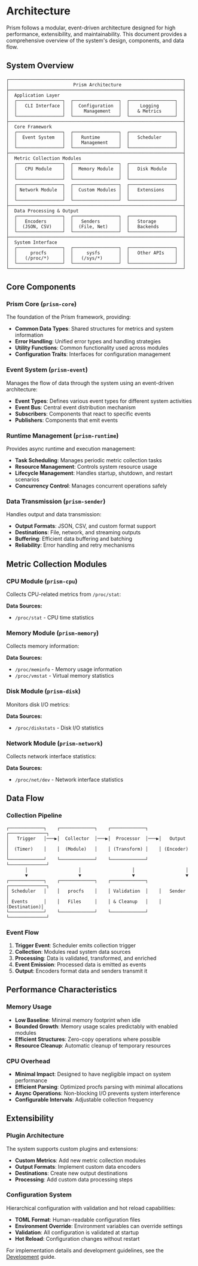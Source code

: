 # Architecture

Prism follows a modular, event-driven architecture designed for high performance, extensibility, and maintainability. This document provides a comprehensive overview of the system's design, components, and data flow.

## System Overview

```
┌─────────────────────────────────────────────────────────────────┐
│                        Prism Architecture                       │
├─────────────────────────────────────────────────────────────────┤
│  Application Layer                                              │
│  ┌─────────────────┐  ┌─────────────────┐  ┌─────────────────┐  │
│  │   CLI Interface │  │  Configuration  │  │    Logging      │  │
│  │                 │  │    Management   │  │   & Metrics     │  │
│  └─────────────────┘  └─────────────────┘  └─────────────────┘  │
├─────────────────────────────────────────────────────────────────┤
│  Core Framework                                                 │
│  ┌─────────────────┐  ┌─────────────────┐  ┌─────────────────┐  │
│  │  Event System   │  │   Runtime       │  │   Scheduler     │  │
│  │                 │  │   Management    │  │                 │  │
│  └─────────────────┘  └─────────────────┘  └─────────────────┘  │
├─────────────────────────────────────────────────────────────────┤
│  Metric Collection Modules                                      │
│  ┌─────────────────┐  ┌─────────────────┐  ┌─────────────────┐  │
│  │   CPU Module    │  │  Memory Module  │  │   Disk Module   │  │
│  │                 │  │                 │  │                 │  │
│  └─────────────────┘  └─────────────────┘  └─────────────────┘  │
│  ┌─────────────────┐  ┌─────────────────┐  ┌─────────────────┐  │
│  │ Network Module  │  │  Custom Modules │  │   Extensions    │  │
│  │                 │  │                 │  │                 │  │
│  └─────────────────┘  └─────────────────┘  └─────────────────┘  │
├─────────────────────────────────────────────────────────────────┤
│  Data Processing & Output                                       │
│  ┌─────────────────┐  ┌─────────────────┐  ┌─────────────────┐  │
│  │   Encoders      │  │   Senders       │  │   Storage       │  │
│  │  (JSON, CSV)    │  │  (File, Net)    │  │   Backends      │  │
│  └─────────────────┘  └─────────────────┘  └─────────────────┘  │
├─────────────────────────────────────────────────────────────────┤
│  System Interface                                               │
│  ┌─────────────────┐  ┌─────────────────┐  ┌─────────────────┐  │
│  │     procfs      │  │     sysfs       │  │   Other APIs    │  │
│  │   (/proc/*)     │  │   (/sys/*)      │  │                 │  │
│  └─────────────────┘  └─────────────────┘  └─────────────────┘  │
└─────────────────────────────────────────────────────────────────┘
```

## Core Components

### Prism Core (`prism-core`)

The foundation of the Prism framework, providing:

- **Common Data Types**: Shared structures for metrics and system information
- **Error Handling**: Unified error types and handling strategies
- **Utility Functions**: Common functionality used across modules
- **Configuration Traits**: Interfaces for configuration management

### Event System (`prism-event`)

Manages the flow of data through the system using an event-driven architecture:

- **Event Types**: Defines various event types for different system activities
- **Event Bus**: Central event distribution mechanism
- **Subscribers**: Components that react to specific events
- **Publishers**: Components that emit events

### Runtime Management (`prism-runtime`)

Provides async runtime and execution management:

- **Task Scheduling**: Manages periodic metric collection tasks
- **Resource Management**: Controls system resource usage
- **Lifecycle Management**: Handles startup, shutdown, and restart scenarios
- **Concurrency Control**: Manages concurrent operations safely

### Data Transmission (`prism-sender`)

Handles output and data transmission:

- **Output Formats**: JSON, CSV, and custom format support
- **Destinations**: File, network, and streaming outputs
- **Buffering**: Efficient data buffering and batching
- **Reliability**: Error handling and retry mechanisms

## Metric Collection Modules

### CPU Module (`prism-cpu`)

Collects CPU-related metrics from `/proc/stat`:

**Data Sources:**
- `/proc/stat` - CPU time statistics
<!-- - `/proc/loadavg` - System load averages
- `/proc/uptime` - System uptime information -->

### Memory Module (`prism-memory`)

Collects memory information:

**Data Sources:**
- `/proc/meminfo` - Memory usage information
- `/proc/vmstat` - Virtual memory statistics
<!-- - `/proc/swaps` - Swap space information -->

### Disk Module (`prism-disk`)

Monitors disk I/O metrics:

**Data Sources:**
- `/proc/diskstats` - Disk I/O statistics
<!-- - `/proc/mounts` - Mounted filesystems
- `/proc/partitions` - Partition information -->

### Network Module (`prism-network`)

Collects network interface statistics:

**Data Sources:**
- `/proc/net/dev` - Network interface statistics
<!-- - `/proc/net/tcp` - TCP connection information
- `/proc/net/udp` - UDP socket information -->

## Data Flow

### Collection Pipeline

```
┌─────────────┐    ┌─────────────┐    ┌─────────────┐    ┌──────────────┐
│   Trigger   │───▶│  Collector  │───▶│  Processor  │───▶│   Output     │
│  (Timer)    │    │  (Module)   │    │ (Transform) │    │ (Encoder)    │
└─────────────┘    └─────────────┘    └─────────────┘    └──────────────┘
       │                   │                   │                   │
       ▼                   ▼                   ▼                   ▼
┌─────────────┐    ┌─────────────┐    ┌─────────────┐    ┌──────────────┐
│ Scheduler   │    │   procfs    │    │ Validation  │    │   Sender     │
│ Events      │    │   Files     │    │ & Cleanup   │    │ (Destination)│
└─────────────┘    └─────────────┘    └─────────────┘    └──────────────┘
```

### Event Flow

1. **Trigger Event**: Scheduler emits collection trigger
2. **Collection**: Modules read system data sources
3. **Processing**: Data is validated, transformed, and enriched
4. **Event Emission**: Processed data is emitted as events
5. **Output**: Encoders format data and senders transmit it

## Performance Characteristics

### Memory Usage

- **Low Baseline**: Minimal memory footprint when idle
- **Bounded Growth**: Memory usage scales predictably with enabled modules
- **Efficient Structures**: Zero-copy operations where possible
- **Resource Cleanup**: Automatic cleanup of temporary resources

### CPU Overhead

- **Minimal Impact**: Designed to have negligible impact on system performance
- **Efficient Parsing**: Optimized procfs parsing with minimal allocations
- **Async Operations**: Non-blocking I/O prevents system interference
- **Configurable Intervals**: Adjustable collection frequency

## Extensibility

### Plugin Architecture

The system supports custom plugins and extensions:

- **Custom Metrics**: Add new metric collection modules
- **Output Formats**: Implement custom data encoders
- **Destinations**: Create new output destinations
- **Processing**: Add custom data processing steps

### Configuration System

Hierarchical configuration with validation and hot reload capabilities:

- **TOML Format**: Human-readable configuration files
- **Environment Override**: Environment variables can override settings
- **Validation**: All configuration is validated at startup
- **Hot Reload**: Configuration changes without restart

For implementation details and development guidelines, see the [Development](./development.md) guide.
